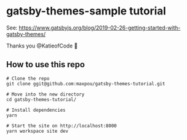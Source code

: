 # gatsby-themes-sample tutorial

See: https://www.gatsbyjs.org/blog/2019-02-26-getting-started-with-gatsby-themes/

Thanks you @KatieofCode  :purple_heart:

## How to use this repo

```
# Clone the repo
git clone ggit@github.com:maxpou/gatsby-themes-tutorial.git

# Move into the new directory
cd gatsby-themes-tutorial/

# Install dependencies
yarn

# Start the site on http://localhost:8000
yarn workspace site dev
```